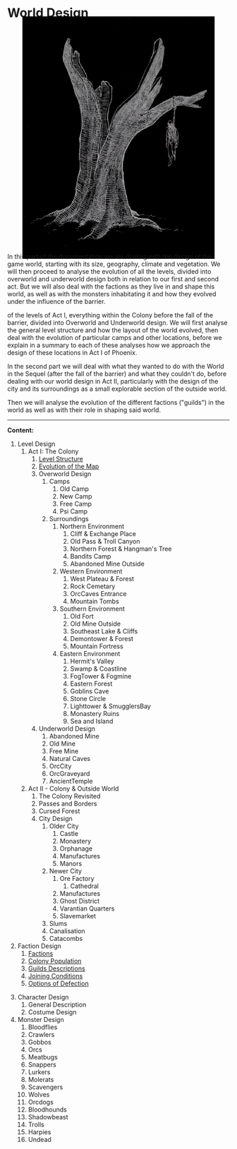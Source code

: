 # World Design

<img class="world" src="/_img/world/overworld.jpg">

In this part of the documentation we are dealing with the design of the game world, starting with its size, geography, climate and vegetation. We will then proceed to analyse the evolution of all the levels, divided into overworld and underworld design both in relation to our first and second act. But we will also deal with the factions as they live in and shape this world, as well as with the monsters inhabitating it and how they evolved under the influence of the barrier. 

of the levels of Act I, everything within the Colony before the fall of the barrier, divided into Overworld and Underworld design. We will first analyse the general level structure and how the layout of the world evolved, then deal with the evolution of particular camps and other locations, before we explain in a summary to each of these analyses how we approach the design of these locations in Act I of Phoenix. 

In the second part we will deal with what they wanted to do with the World in the Sequel (after the fall of the barrier) and what they couldn't do, before dealing with our world design in Act II, particularly with the design of the city and its surroundings as a small explorable section of the outside world. 

Then we will analyse the evolution of the different factions ("guilds") in the world as well as with their role in shaping said world. <!--In this context we will also have to deal with the NPCs and their initial placement ("start routine") in the world (the "setup" that the player will be confronted with).--> 

<!--
Finally we will deal with the placement of objects (non-takeable, static objects, moveable or useable objects as well as takeable objects, items).

Perhaps: Rather deal with items in a section at the bottom of every single location?
Or deal with items in the plot, when dealing with the exploration of specific locations!!! -->

--- 

**Content:**


<!-- Geography, Climate & Vegetation -> to Setting?! -->

1. Level Design
    1. Act I: The Colony
        1. [Level Structure](/story/level-structure)
        2. [Evolution of the Map](/story/map-evolution)
        3. Overworld Design            
            1. Camps
                1. Old Camp
                2. New Camp
                3. Free Camp
                4. Psi Camp
            2. Surroundings
                1. Northern Environment
                    1. Cliff & Exchange Place
                    2. Old Pass & Troll Canyon
                    3. Northern Forest & Hangman's Tree
                    4. Bandits Camp
                    5. Abandoned Mine Outside
                2. Western Environment 
                    1. West Plateau & Forest
                    2. Rock Cemetary
                    3. OrcCaves Entrance
                    4. Mountain Tombs
                3. Southern Environment
                    1. Old Fort
                    2. Old Mine Outside
                    3. Southeast Lake & Cliffs
                    4. Demontower & Forest
                    5. Mountain Fortress
                4. Eastern Environment
                    1. Hermit's Valley
                    2. Swamp & Coastline
                    3. FogTower & Fogmine
                    4. Eastern Forest 
                    5. Goblins Cave
                    6. Stone Circle 
                    7. Lighttower & SmugglersBay
                    8. Monastery Ruins
                    9. Sea and Island
        4. Underworld Design
            1. Abandoned Mine
            2. Old Mine
            3. Free Mine
            4. Natural Caves
            5. OrcCity
            6. OrcGraveyard
            7. AncientTemple
    2. Act II - Colony & Outside World
		1. The Colony Revisited  
		2. Passes and Borders
		3. Cursed Forest
		4. City Design
			1. Older City 
				1. Castle
				2. Monastery
				3. Orphanage
				4. Manufactures
				5. Manors
			2. Newer City
				1. Ore Factory
					1. Cathedral
				2. Manufactures
				3. Ghost District
				4. Varantian Quarters
				5. Slavemarket
			3. Slums
			4. Canalisation
			5. Catacombs
2. Faction Design
    1. [Factions](/story/factions/factions)
	2. [Colony Population](/story/factions/colony-population)
	3. [Guilds Descriptions](/story/factions/guilds-descriptions)
	4. [Joining Conditions](/story/factions/guilds-joining-conditions)
	5. [Options of Defection](/story/factions/options-of-defection)
<!-- 1. Folk
    2. Mafia
    3. Priests
    4. Royals
    5. Law
    6. Outlaws
    7. Revolt
    8. Heretics
    9. Slaves
    10. Pariahs -->
3. Character Design
    1. General Description
	2. Costume Design
4. Monster Design
    1. Bloodflies
    2. Crawlers
    3. Gobbos
    4. Orcs
    5. Meatbugs
    6. Snappers
    7. Lurkers
    8. Molerats
    9. Scavengers
    10. Wolves
    11. Orcdogs
    12. Bloodhounds
    13. Shadowbeast
    14. Trolls
    15. Harpies
    16. Undead


<style>

    .world {
        display: block;
        image-rendering: pixelated;
        max-height: 550px;
        max-width: 100%;
        margin: -2em auto;
    }
        main .article h1 {
            font-size: 22px;
        }

</style>
